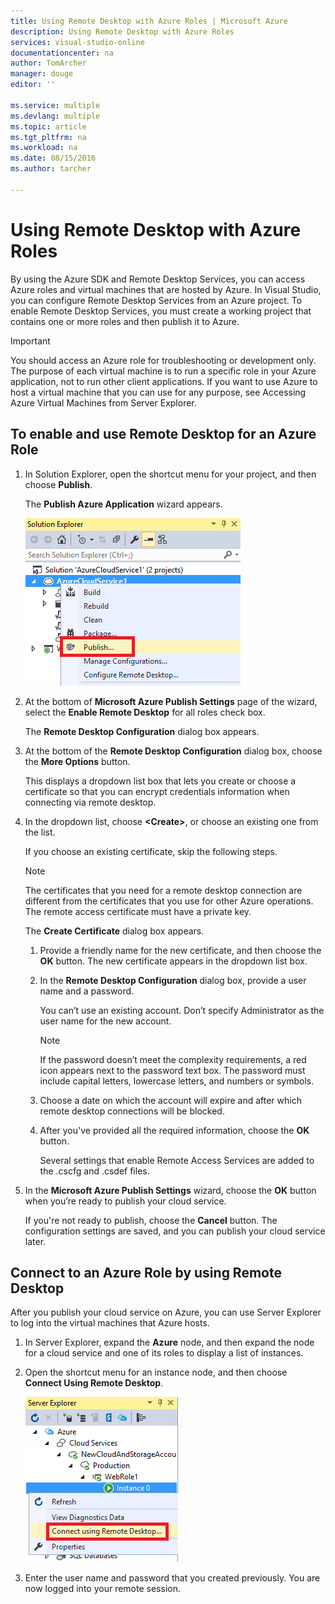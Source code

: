 ```yaml
---
title: Using Remote Desktop with Azure Roles | Microsoft Azure
description: Using Remote Desktop with Azure Roles
services: visual-studio-online
documentationcenter: na
author: TomArcher
manager: douge
editor: ''

ms.service: multiple
ms.devlang: multiple
ms.topic: article
ms.tgt_pltfrm: na
ms.workload: na
ms.date: 08/15/2016
ms.author: tarcher

---
```

# Using Remote Desktop with Azure Roles
By using the Azure SDK and Remote Desktop Services, you can access Azure roles and virtual machines that are hosted by Azure. In Visual Studio, you can configure Remote Desktop Services from an Azure project. To enable Remote Desktop Services, you must create a working project that contains one or more roles and then publish it to Azure.

> [!IMPORTANT]
> You should access an Azure role for troubleshooting or development only. The purpose of each virtual machine is to run a specific role in your Azure application, not to run other client applications. If you want to use Azure to host a virtual machine that you can use for any purpose, see Accessing Azure Virtual Machines from Server Explorer.
> 
> 

## To enable and use Remote Desktop for an Azure Role
1. In Solution Explorer, open the shortcut menu for your project, and then choose **Publish**.
   
    The **Publish Azure Application** wizard appears.
   
    ![Publish command for a Cloud Service project](./media/vs-azure-tools-remote-desktop-roles/IC799161.png)
2. At the bottom of **Microsoft Azure Publish Settings** page of the wizard, select the **Enable Remote Desktop** for all roles check box. 
   
    The **Remote Desktop Configuration** dialog box appears.
3. At the bottom of the **Remote Desktop Configuration** dialog box, choose the **More Options** button. 
   
    This displays a dropdown list box that lets you create or choose a certificate so that you can encrypt credentials information when connecting via remote desktop.
4. In the dropdown list, choose **&lt;Create>**, or choose an existing one from the list. 
   
    If you choose an existing certificate, skip the following steps.
   
   > [!NOTE]
   > The certificates that you need for a remote desktop connection are different from the certificates that you use for other Azure operations. The remote access certificate must have a private key.
   > 
   > 
   
    The **Create Certificate** dialog box appears.
   
   1. Provide a friendly name for the new certificate, and then choose the **OK** button. The new certificate appears in the dropdown list box.
   2. In the **Remote Desktop Configuration** dialog box, provide a user name and a password.
      
       You can’t use an existing account. Don’t specify Administrator as the user name for the new account.
      
      > [!NOTE]
      > If the password doesn’t meet the complexity requirements, a red icon appears next to the password text box. The password must include capital letters, lowercase letters, and numbers or symbols.
      > 
      > 
   3. Choose a date on which the account will expire and after which remote desktop connections will be blocked.
   4. After you've provided all the required information, choose the **OK** button.
      
       Several settings that enable Remote Access Services are added to the .cscfg and .csdef files.
5. In the **Microsoft Azure Publish Settings** wizard, choose the **OK** button when you’re ready to publish your cloud service.
   
    If you're not ready to publish, choose the **Cancel** button. The configuration settings are saved, and you can publish your cloud service later.

## Connect to an Azure Role by using Remote Desktop
After you publish your cloud service on Azure, you can use Server Explorer to log into the virtual machines that Azure hosts. 

1. In Server Explorer, expand the **Azure** node, and then expand the node for a cloud service and one of its roles to display a list of instances.
2. Open the shortcut menu for an instance node, and then choose **Connect Using Remote Desktop**.
   
    ![Connecting via remote desktop](./media/vs-azure-tools-remote-desktop-roles/IC799162.png)
3. Enter the user name and password that you created previously. You are now logged into your remote session.


